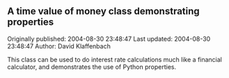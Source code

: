 ## A time value of money class demonstrating properties

Originally published: 2004-08-30 23:48:47
Last updated: 2004-08-30 23:48:47
Author: David Klaffenbach

This class can be used to do interest rate calculations much like a financial calculator, and demonstrates the use of Python properties.